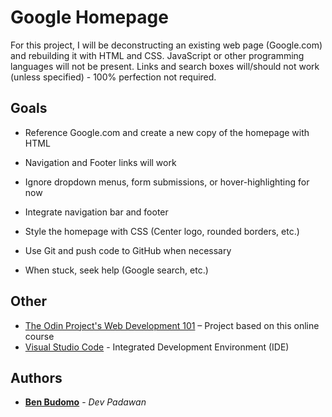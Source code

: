 # Google Homepage

For this project, I will be deconstructing an existing web page (Google.com) and rebuilding it with HTML and CSS. JavaScript or other programming languages will not be present. Links and search boxes will/should not work (unless specified) - 100% perfection not required.

## Goals

* Reference Google.com and create a new copy of the homepage with HTML

* Navigation and Footer links will work

* Ignore dropdown menus, form submissions, or hover-highlighting for now

* Integrate navigation bar and footer

* Style the homepage with CSS (Center logo, rounded borders, etc.)

* Use Git and push code to GitHub when necessary

* When stuck, seek help (Google search, etc.)

## Other

* [The Odin Project's Web Development 101]( https://www.theodinproject.com/courses/web-development-101/lessons/html-css) – Project based on this online course
* [Visual Studio Code]( https://code.visualstudio.com/) - Integrated Development Environment (IDE)

## Authors

* **[Ben Budomo](https://github.com/benbudomo)** - *Dev Padawan*

